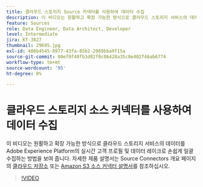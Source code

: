 ```yaml
---
title: 클라우드 스토리지 Source 커넥터를 사용하여 데이터 수집
description: 이 비디오는 원활하고 확장 가능한 방식으로 클라우드 스토리지 서비스의 데이터를 Adobe Experience Platform의 실시간 고객 프로필 및 데이터 레이크로 손쉽게 일괄 수집하는 방법을 보여 줍니다.
feature: Sources
role: Data Engineer, Data Architect, Developer
level: Intermediate
jira: KT-3827
thumbnail: 29695.jpg
exl-id: 406b4545-8977-43fa-85b2-2069bba9f15a
source-git-commit: 00ef0f40fb3d82f0c06428a35c0e402f46ab6774
workflow-type: tm+mt
source-wordcount: '95'
ht-degree: 0%

---
```


# 클라우드 스토리지 소스 커넥터를 사용하여 데이터 수집

이 비디오는 원활하고 확장 가능한 방식으로 클라우드 스토리지 서비스의 데이터를 Adobe Experience Platform의 실시간 고객 프로필 및 데이터 레이크로 손쉽게 일괄 수집하는 방법을 보여 줍니다. 자세한 제품 설명서는 Source Connectors 개요 페이지의 [클라우드 저장소](https://experienceleague.adobe.com/docs/experience-platform/sources/home.html?lang=en#cloud-storage) 또는 [Amazon S3 소스 커넥터 설명서](https://experienceleague.adobe.com/docs/experience-platform/sources/ui-tutorials/create/cloud-storage/s3.html)를 참조하십시오.

>[!VIDEO](https://video.tv.adobe.com/v/29695?learn=on)
